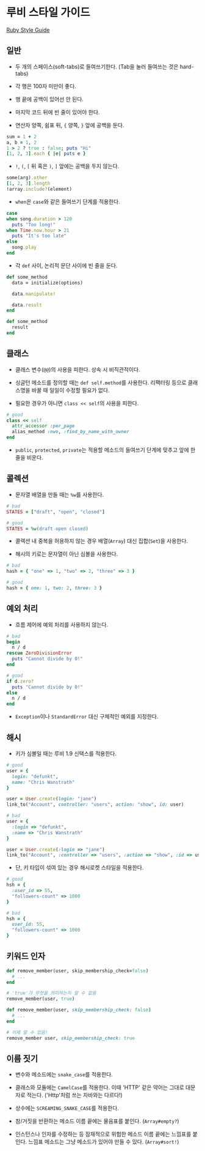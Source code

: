 # 루비 스타일 가이드

[Ruby Style Guide](https://github.com/styleguide/ruby)

## 일반

* 두 개의 스페이스(soft-tabs)로 들여쓰기한다. (Tab을 눌러 들여쓰는 것은 hard-tabs)

* 각 행은 100자 미만이 좋다.

* 행 끝에 공백이 있어선 안 된다.

* 마지막 코드 뒤에 빈 줄이 있어야 한다.

* 연산자 양쪽, 쉼표 뒤, `{` 양쪽, `}` 앞에 공백을 둔다.

```ruby
sum = 1 + 2
a, b = 1, 2
1 > 2 ? true : false; puts "Hi"
[1, 2, 3].each { |e| puts e }
```
* `!`, `(`, `[` 뒤 혹은 `)`, `]` 앞에는 공백을 두지 않는다.

```ruby
some(arg).other
[1, 2, 3].length
!array.include?(element)
```
* `when`은 `case`와 같은 들여쓰기 단계를 적용한다.

```ruby
case
when song.duration > 120
  puts "Too long!"
when Time.now.hour > 21
  puts "It's too late"
else
  song.play
end
```
* 각 `def` 사이, 논리적 문단 사이에 빈 줄을 둔다.

```ruby
def some_method
  data = initialize(options)

  data.manipulate!

  data.result
end

def some_method
  result
end
```

## 클래스

* 클래스 변수(`@@`)의 사용을 피한다. 상속 시 비직관적이다.

* 싱글턴 메소드를 정의할 때는 `def self.method`를 사용한다. 리팩터링 등으로 클래스명을 바꿀 때 일일이 수정할 필요가 없다.

* 필요한 경우가 아니면 `class << self`의 사용을 피한다.

```ruby
# good
class << self
  attr_accessor :per_page
  alias_method :nwo, :find_by_name_with_owner
end
```

* `public`, `protected`, `private`는 적용할 메소드의 들여쓰기 단계에 맞추고 앞에 한 줄을 비운다.

## 콜렉션

* 문자열 배열을 만들 때는 `%w`를 사용한다.

```ruby
# bad
STATES = ["draft", "open", "closed"]

# good
STATES = %w(draft open closed)
```

* 콜렉션 내 중복을 허용하지 않는 경우 배열(`Array`) 대신 집합(`Set`)을 사용한다.

* 해시의 키로는 문자열이 아닌 심볼을 사용한다.

```ruby
# bad
hash = { "one" => 1, "two" => 2, "three" => 3 }

# good
hash = { one: 1, two: 2, three: 3 }
```

## 예외 처리

* 흐름 제어에 예외 처리를 사용하지 않는다.

```ruby
# bad
begin
  n / d
rescue ZeroDivisionError
  puts "Cannot divide by 0!"
end

# good
if d.zero?
  puts "Cannot divide by 0!"
else
  n / d
end
```

* `Exception`이나 `StandardError` 대신 구체적인 예외를 지정한다.

## 해시

* 키가 심볼일 때는 루비 1.9 신택스를 적용한다.

```ruby
# good
user = {
  login: "defunkt",
  name: "Chris Wanstrath"
}

user = User.create(login: "jane")
link_to("Account", controller: "users", action: "show", id: user)

# bad
user = {
  :login => "defunkt",
  :name => "Chris Wanstrath"
}

user = User.create(:login => "jane")
link_to("Account", :controller => "users", :action => "show", :id => user)
```

* 단, 키 타입이 섞여 있는 경우 해시로켓 스타일을 적용한다.

```ruby
# good
hsh = {
  :user_id => 55,
  "followers-count" => 1000
}

# bad
hsh = {
  user_id: 55,
  "followers-count" => 1000
}
```

## 키워드 인자

```ruby
def remove_member(user, skip_membership_check=false)
  # ...
end

# 'true'가 무엇을 의미하는지 알 수 없음
remove_member(user, true)
```

```ruby
def remove_member(user, skip_membership_check: false)
  # ...
end

# 이제 알 수 있음!
remove_member user, skip_membership_check: true
```

## 이름 짓기

* 변수와 메소드에는 `snake_case`를 적용한다.

* 클래스와 모듈에는 `CamelCase`를 적용한다. 이때 'HTTP' 같은 약어는 그대로 대문자로 적는다. ('Http'처럼 쓰는 자바와는 다르다!)

* 상수에는 `SCREAMING_SNAKE_CASE`를 적용한다.

* 참/거짓을 반환하는 메소드 이름 끝에는 물음표를 붙인다.  (`Array#empty?`)

* 인스턴스나 인자를 수정하는 등 잠재적으로 위험한 메소드 이름 끝에는 느낌표를 붙인다. 느낌표 메소드는 그냥 메소드가 있어야 만들 수 있다. (`Array#sort!`)
